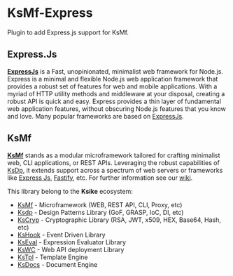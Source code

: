 # KsMf-Express
Plugin to add Express.js support for KsMf.

## Express.Js
**[ExpressJs](https://expressjs.com/)** is a Fast, unopinionated, minimalist web framework for Node.js. Express is a minimal and flexible Node.js web application framework that provides a robust set of features for web and mobile applications. With a myriad of HTTP utility methods and middleware at your disposal, creating a robust API is quick and easy. Express provides a thin layer of fundamental web application features, without obscuring Node.js features that you know and love. Many popular frameworks are based on [ExpressJs](https://expressjs.com/).

## KsMf
**[KsMf](https://www.npmjs.com/package/ksmf)** stands as a modular microframework tailored for crafting minimalist web, CLI applications, or REST APIs. Leveraging the robust capabilities of  [KsDp](https://github.com/ameksike/ksdp/wiki), it extends support across a spectrum of web servers or frameworks like [Express Js](https://expressjs.com), [Fastify](https://fastify.dev), etc. For further information see our [wiki](https://github.com/ameksike/ksmf/wiki).

This library belong to the **Ksike** ecosystem:
- [KsMf](https://www.npmjs.com/package/ksmf) - Microframework (WEB, REST API, CLI, Proxy, etc)
- [Ksdp](https://www.npmjs.com/package/ksdp) - Design Patterns Library (GoF, GRASP, IoC, DI, etc)
- [KsCryp](https://www.npmjs.com/package/kscryp) - Cryptographic Library (RSA, JWT, x509, HEX, Base64, Hash, etc) 
- [KsHook](https://www.npmjs.com/package/kshook) - Event Driven Library
- [KsEval](https://www.npmjs.com/package/kseval) - Expression Evaluator Library 
- [KsWC](https://www.npmjs.com/package/kswc) - Web API deployment Library
- [KsTpl](https://www.npmjs.com/package/kstpl) - Template Engine
- [KsDocs](https://www.npmjs.com/package/ksdocs) - Document Engine
